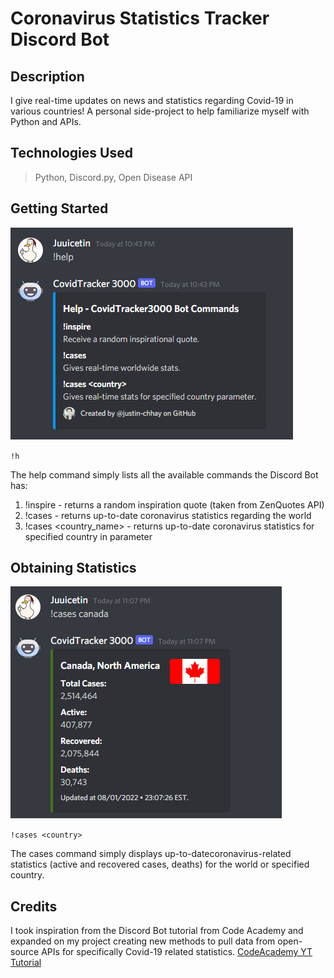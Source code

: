 # Coronavirus Statistics Tracker Discord Bot
## Description
I give real-time updates on news and statistics regarding Covid-19 in various countries! A personal side-project to help familiarize myself with Python and APIs.
## Technologies Used
> Python, Discord.py, Open Disease API
## Getting Started
![Help Command](images/help_command.png)

` !h `

The help command simply lists all the available commands the Discord Bot has:
1. !inspire - returns a random inspiration quote (taken from ZenQuotes API)
2. !cases - returns up-to-date coronavirus statistics regarding the world
3. !cases <country_name> - returns up-to-date coronavirus statistics for specified country in parameter

## Obtaining Statistics
![Cases Cmd](images/cases_command.png)

` !cases <country> `

The cases command simply displays up-to-datecoronavirus-related statistics (active and recovered cases, deaths) for the world or specified country.

## Credits
I took inspiration from the Discord Bot tutorial from Code Academy and expanded on my project creating new methods to pull data from open-source APIs for specifically Covid-19 related statistics.
[CodeAcademy YT Tutorial](https://www.youtube.com/watch?v=SPTfmiYiuok)
